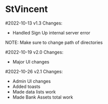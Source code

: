 # StVincent

#2022-10-13 v1.3
Changes:
- Handled Sign Up internal server error

NOTE: Make sure to change path of directories


#2022-10-19 v2.0
Changes:
- Major UI changes

#2022-10-26 v2.1
Changes:
- Admin UI changes
- Added toasts
- Made data lists work
- Made Bank Assets total work
